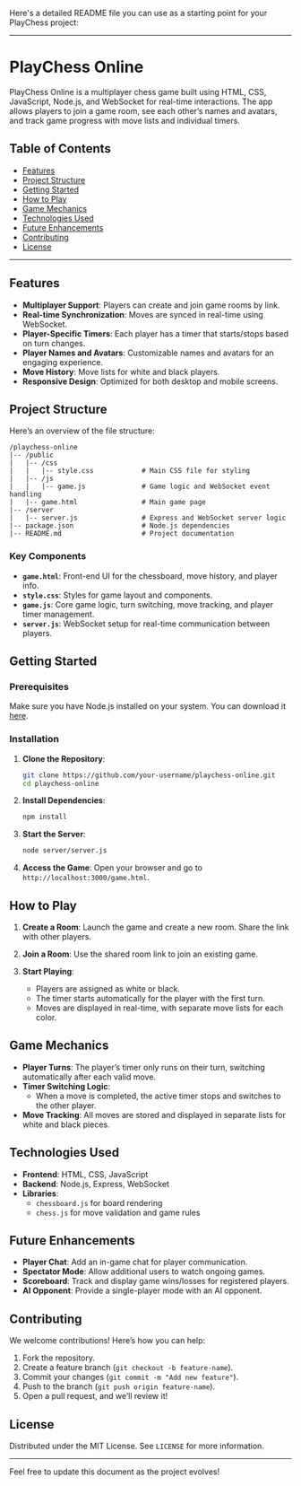 Here's a detailed README file you can use as a starting point for your PlayChess project:

---

# PlayChess Online

PlayChess Online is a multiplayer chess game built using HTML, CSS, JavaScript, Node.js, and WebSocket for real-time interactions. The app allows players to join a game room, see each other’s names and avatars, and track game progress with move lists and individual timers. 

## Table of Contents

- [Features](#features)
- [Project Structure](#project-structure)
- [Getting Started](#getting-started)
- [How to Play](#how-to-play)
- [Game Mechanics](#game-mechanics)
- [Technologies Used](#technologies-used)
- [Future Enhancements](#future-enhancements)
- [Contributing](#contributing)
- [License](#license)

---

## Features

- **Multiplayer Support**: Players can create and join game rooms by link.
- **Real-time Synchronization**: Moves are synced in real-time using WebSocket.
- **Player-Specific Timers**: Each player has a timer that starts/stops based on turn changes.
- **Player Names and Avatars**: Customizable names and avatars for an engaging experience.
- **Move History**: Move lists for white and black players.
- **Responsive Design**: Optimized for both desktop and mobile screens.

## Project Structure

Here’s an overview of the file structure:

```
/playchess-online
|-- /public
|   |-- /css
|   |   |-- style.css            # Main CSS file for styling
|   |-- /js
|   |   |-- game.js              # Game logic and WebSocket event handling
|   |-- game.html                # Main game page
|-- /server
|   |-- server.js                # Express and WebSocket server logic
|-- package.json                 # Node.js dependencies
|-- README.md                    # Project documentation
```

### Key Components

- **`game.html`**: Front-end UI for the chessboard, move history, and player info.
- **`style.css`**: Styles for game layout and components.
- **`game.js`**: Core game logic, turn switching, move tracking, and player timer management.
- **`server.js`**: WebSocket setup for real-time communication between players.

## Getting Started

### Prerequisites

Make sure you have Node.js installed on your system. You can download it [here](https://nodejs.org/).

### Installation

1. **Clone the Repository**:
   ```bash
   git clone https://github.com/your-username/playchess-online.git
   cd playchess-online
   ```

2. **Install Dependencies**:
   ```bash
   npm install
   ```

3. **Start the Server**:
   ```bash
   node server/server.js
   ```

4. **Access the Game**:
   Open your browser and go to `http://localhost:3000/game.html`.

## How to Play

1. **Create a Room**: 
   Launch the game and create a new room. Share the link with other players.

2. **Join a Room**: 
   Use the shared room link to join an existing game.

3. **Start Playing**:
   - Players are assigned as white or black.
   - The timer starts automatically for the player with the first turn.
   - Moves are displayed in real-time, with separate move lists for each color.

## Game Mechanics

- **Player Turns**: The player’s timer only runs on their turn, switching automatically after each valid move.
- **Timer Switching Logic**:
   - When a move is completed, the active timer stops and switches to the other player.
- **Move Tracking**: All moves are stored and displayed in separate lists for white and black pieces.
  
## Technologies Used

- **Frontend**: HTML, CSS, JavaScript
- **Backend**: Node.js, Express, WebSocket
- **Libraries**:
  - `chessboard.js` for board rendering
  - `chess.js` for move validation and game rules

## Future Enhancements

- **Player Chat**: Add an in-game chat for player communication.
- **Spectator Mode**: Allow additional users to watch ongoing games.
- **Scoreboard**: Track and display game wins/losses for registered players.
- **AI Opponent**: Provide a single-player mode with an AI opponent.

## Contributing

We welcome contributions! Here’s how you can help:

1. Fork the repository.
2. Create a feature branch (`git checkout -b feature-name`).
3. Commit your changes (`git commit -m "Add new feature"`).
4. Push to the branch (`git push origin feature-name`).
5. Open a pull request, and we’ll review it!

## License

Distributed under the MIT License. See `LICENSE` for more information.

---

Feel free to update this document as the project evolves!

